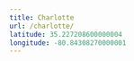```yaml
---
title: Charlotte
url: /charlotte/
latitude: 35.227208600000004
longitude: -80.84308270000001
---
```

